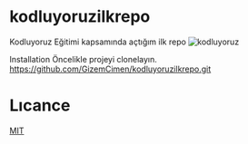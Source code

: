 # kodluyoruzilkrepo
Kodluyoruz Eğitimi kapsamında açtığım ilk repo
![kodluyoruz](https://user-images.githubusercontent.com/80580769/180608043-bdcc429f-d10b-4e8d-92cd-24a26dbd019e.png)

Installation
Öncelikle projeyi clonelayın.
https://github.com/GizemCimen/kodluyoruzilkrepo.git
# Lıcance
[MIT](https://choosealicense.com/licenses/mit/)
